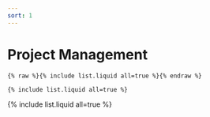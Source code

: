 ```yaml
---
sort: 1
---
```


# Project Management

```
{% raw %}{% include list.liquid all=true %}{% endraw %}

{% include list.liquid all=true %}
```

{% include list.liquid all=true %}
